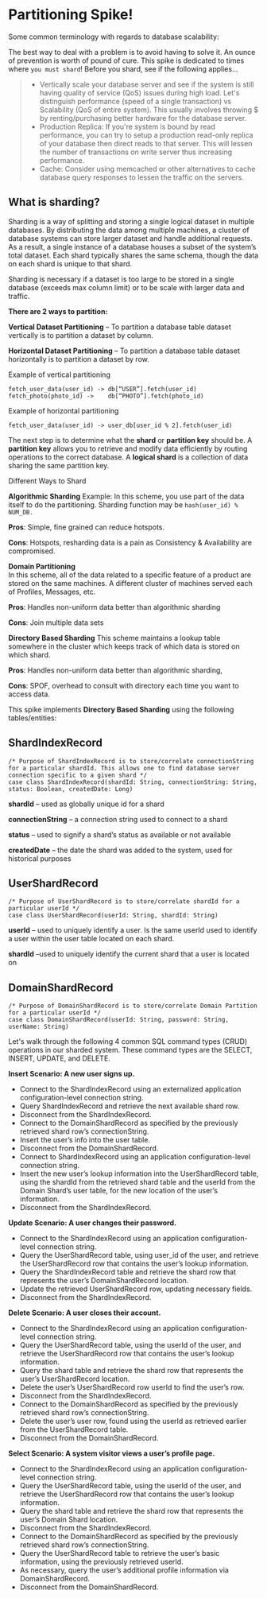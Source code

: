 Partitioning Spike!
===================
Some common terminology with regards to database scalability: 

The best way to deal with a problem is to avoid having to solve it. An ounce of prevention is worth of pound of cure. This spike is dedicated to times where `you must shard`! Before you shard, see if the following applies...
> -  Vertically scale your database server and see if the system is still having quality of service (QoS) issues during high load. Let's distinguish performance (speed of a single transaction) vs Scalability (QoS of entire system). This usually involves throwing $ by renting/purchasing better hardware for the database server.
> - Production Replica: If you're system is bound by read performance, you can try to setup a production read-only replica of your database then direct reads to that server. This will lessen the number of transactions on write server thus increasing performance.
> - Cache: Consider using memcached or other alternatives to cache database query responses to lessen the traffic on the servers.
 
What is sharding?
-------------
Sharding is a way of splitting and storing a single logical dataset in multiple databases. By distributing the data among multiple machines, a cluster of database systems can store larger dataset and handle additional requests.  As a result, a single instance of a database houses a subset of the system’s total dataset. Each shard typically shares the same schema, though the data on each shard is unique to that shard.

Sharding is necessary if a dataset is too large to be stored in a single database (exceeds max column limit) or to be scale with larger data and traffic. 

**There are 2 ways to partition:**

**Vertical Dataset Partitioning** – To partition a database table dataset vertically is to partition a dataset by column.

**Horizontal Dataset Partitioning** – To partition a database table dataset horizontally is to partition a dataset by row.
 
 Example of vertical partitioning
```
fetch_user_data(user_id) -> db[“USER”].fetch(user_id)
fetch_photo(photo_id) ->    db[“PHOTO”].fetch(photo_id)
```

Example of horizontal partitioning
```
fetch_user_data(user_id) -> user_db[user_id % 2].fetch(user_id)
```

The next step is to determine what the **shard** or **partition key** should be. A **partition key** allows you to retrieve and modify data efficiently by routing operations to the correct database. A **logical shard** is a collection of data sharing the same partition key.


Different Ways to Shard

**Algorithmic Sharding**
Example: In this scheme, you use part of the data itself to do the partitioning. 
Sharding function may be `hash(user_id) % NUM_DB.`

   **Pros**: Simple, fine grained can reduce hotspots.
    
   **Cons**: Hotspots, resharding data is a pain as Consistency & Availability are compromised.

**Domain Partitioning**  
In this scheme, all of the data related to a specific feature of a product are stored on the same machines. A different cluster of machines served each of Profiles, Messages, etc.
    
   **Pros**: Handles non-uniform data better than algorithmic sharding
    
   **Cons**: Join multiple data sets

**Directory Based Sharding**
This scheme maintains a lookup table somewhere in the cluster which keeps track of which data is stored on which shard.

**Pros**: Handles non-uniform data better than algorithmic sharding, 

**Cons**: SPOF, overhead to consult with directory each time you want to access data.

This spike implements **Directory Based Sharding** using the following tables/entities:

ShardIndexRecord
--------------------
```
/* Purpose of ShardIndexRecord is to store/correlate connectionString for a particular shardId. This allows one to find database server connection specific to a given shard */
case class ShardIndexRecord(shardId: String, connectionString: String, status: Boolean, createdDate: Long)
```

  **shardId** – used as globally unique id for a shard
  
  **connectionString** – a connection string used to connect to a shard
  
  **status** – used to signify a shard’s status as available or not available
  
  **createdDate** – the date the shard was added to the system, used for historical purposes

UserShardRecord
--------------------
```
/* Purpose of UserShardRecord is to store/correlate shardId for a particular userId */
case class UserShardRecord(userId: String, shardId: String)
```
**userId** – used to uniquely identify a user. Is the same userId used to identify a user within the user table located on each shard.

**shardId** –used to uniquely identify the current shard that a user is located on

DomainShardRecord
--------------------
```
/* Purpose of DomainShardRecord is to store/correlate Domain Partition for a particular userId */
case class DomainShardRecord(userId: String, password: String, userName: String)
```

Let's walk through the following 4 common SQL command types (CRUD) operations in our sharded system. These command types are the SELECT, INSERT, UPDATE, and DELETE.

**Insert Scenario: A new user signs up.**

 - Connect to the ShardIndexRecord using an externalized application configuration-level connection string.
 - Query ShardIndexRecord and retrieve the next available shard row.
 - Disconnect from the ShardIndexRecord.
 - Connect to the DomainShardRecord as specified by the previously retrieved shard row’s connectionString.
 - Insert the user’s info into the user table.  
 - Disconnect from the DomainShardRecord.
 - Connect to ShardIndexRecord using an application configuration-level connection string.
 - Insert the new user’s lookup information into the UserShardRecord table, using the shardId from the retrieved shard table and the userId from the Domain Shard’s user table, for the new location of the user’s information.
 - Disconnect from the ShardIndexRecord.
 

**Update Scenario: A user changes their password.**

 - Connect to the ShardIndexRecord using an application configuration-level connection string.
 - Query the UserShardRecord table, using user_id of the user, and retrieve the UserShardRecord row that contains the user’s lookup information.
 - Query the ShardIndexRecord table and retrieve the shard row that represents the user’s DomainShardRecord location.
 - Update the retrieved UserShardRecord row, updating necessary fields.
 - Disconnect from the ShardIndexRecord.


**Delete Scenario: A user closes their account.**

 - Connect to the ShardIndexRecord using an application
   configuration-level connection string.   
 - Query the UserShardRecord table, using the userId of the user, and retrieve the UserShardRecord row that contains the user’s lookup information.   
 - Query the shard table and retrieve the shard row that represents the user’s
   UserShardRecord location.   
 - Delete the user’s UserShardRecord row userId to find the user’s row.
 - Disconnect from the ShardIndexRecord.   
 - Connect to the DomainShardRecord as specified by the previously retrieved shard row’s connectionString.   
 - Delete the user’s user row, found using the userId as retrieved earlier from the UserShardRecord table.   
 - Disconnect from the DomainShardRecord.

**Select Scenario: A system visitor views a user’s profile page.**

 - Connect to the ShardIndexRecord using an application configuration-level connection string.
 - Query the UserShardRecord table, using the userId of the user, and retrieve the UserShardRecord row that contains the user’s lookup information.
 - Query the shard table and retrieve the shard row that represents the user’s Domain Shard location.
 - Disconnect from the ShardIndexRecord.
 - Connect to the DomainShardRecord as specified by the previously retrieved shard row’s connectionString.
 - Query the UserShardRecord table to retrieve the user’s basic information, using the previously retrieved userId.
 - As necessary, query the user’s additional profile information via DomainShardRecord.
 - Disconnect from the DomainShardRecord.